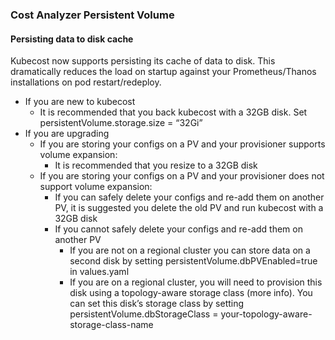 ### Cost Analyzer Persistent Volume

#### Persisting data to disk cache
Kubecost now supports persisting its cache of data to disk. This dramatically reduces the load on startup against your Prometheus/Thanos installations on pod restart/redeploy.

* If you are new to kubecost
  * It is recommended that you back kubecost with a 32GB disk. Set persistentVolume.storage.size = “32Gi”
* If you are upgrading
  * If you are storing your configs on a PV and your provisioner supports volume expansion:
    * It is recommended that you resize to a 32GB disk
  * If you are storing your configs on a PV and your provisioner does not support volume expansion:
    * If you can safely delete your configs and re-add them on another PV, it is suggested you delete the old PV and run kubecost with a 32GB disk
    * If you cannot safely delete your configs and re-add them on another PV
      * If you are not on a regional cluster you can store data on a second disk by setting persistentVolume.dbPVEnabled=true in values.yaml
      * If you are on a regional cluster, you will need to provision this disk using a topology-aware storage class (more info). You can set this disk’s storage class by setting persistentVolume.dbStorageClass = your-topology-aware-storage-class-name



